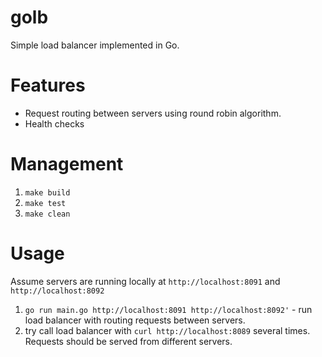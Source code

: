 # golb
Simple load balancer implemented in Go. 

# Features
- Request routing between servers using round robin algorithm.
- Health checks

# Management
1. `make build`
2. `make test`
3. `make clean`

# Usage
Assume servers are running locally at `http://localhost:8091` and `http://localhost:8092`
1. `go run main.go http://localhost:8091 http://localhost:8092'` - run load balancer with routing requests between servers.
3. try call load balancer with `curl http://localhost:8089` several times. Requests should be served from different servers.
